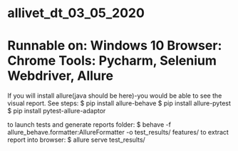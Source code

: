 # allivet_dt_03_05_2020
Runnable on: Windows 10 Browser: Chrome Tools: Pycharm, Selenium Webdriver, Allure
=========================================================================================== 
If you will install allure(java should be here)-you would be able to see the visual report. 
See steps: $ pip install allure-behave 
$ pip install allure-pytest 
$ pip install pytest-allure-adaptor

to launch tests and generate reports folder: 
$ behave -f allure_behave.formatter:AllureFormatter -o test_results/ features/ 
to extract report into browser: 
$ allure serve test_results/
